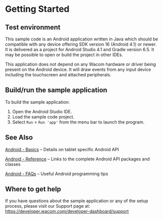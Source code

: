 # Getting Started

## Test environment
This sample code is an Android application written in Java which should be compatible with any device offering SDK version 16 (Android 4.1) or newer. It is delivered as a project for Android Studio 4.1 and Gradle version 6.5. It may be possible to open or build the project in other IDEs.

This application does not depend on any Wacom hardware or driver being present on the Android device. It will draw events from any input device including the touchscreen and attached peripherals.

## Build/run the sample application
To build the sample application:

1. Open the Android Studio IDE.
1. Load the sample code project.
1. Select ```Run``` > ```Run 'app'``` from the menu bar to launch the program.

## See Also
[Android - Basics](android-basics) – Details on tablet specific Android API

[Android - Reference](android-reference) – Links to the complete Android API packages and classes

[Android - FAQs](android-faqs) – Useful Android programming tips

## Where to get help
If you have questions about the sample application or any of the setup process, please visit our Support page at: https://developer.wacom.com/developer-dashboard/support
